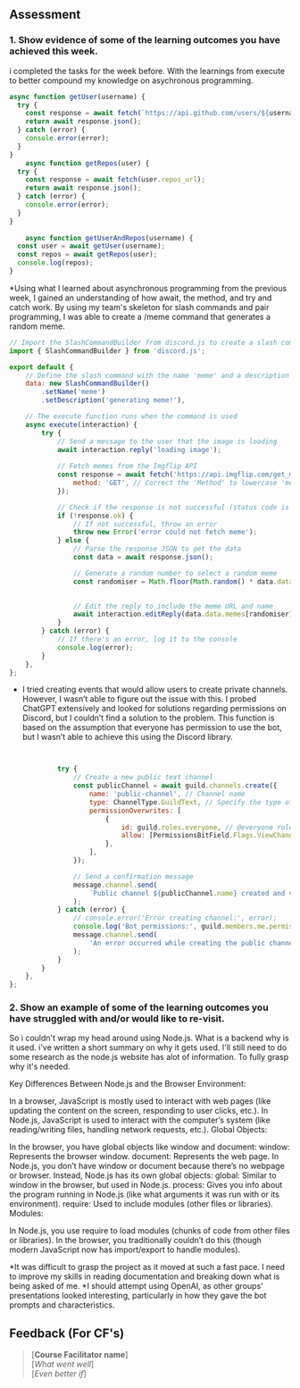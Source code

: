 


## Assessment
 ### 1. Show evidence of some of the learning outcomes you have achieved this week.
 i completed the tasks for the week before. With the learnings from execute to better compound my knowledge on asychronous programming. 
```js
async function getUser(username) {
  try {
    const response = await fetch(`https://api.github.com/users/${username}`);
    return await response.json();
  } catch (error) {
    console.error(error);
  }
}
    async function getRepos(user) {
  try {
    const response = await fetch(user.repos_url);
    return await response.json();
  } catch (error) {
    console.error(error);
  }
}
    
    async function getUserAndRepos(username) {
  const user = await getUser(username);
  const repos = await getRepos(user);
  console.log(repos);
}
```
*Using what I learned about asynchronous programming from the previous week, I gained an understanding of how await, the method, and try and catch work. By using my team's skeleton for slash commands and pair programming, I was able to create a /meme command that generates a random meme.

```js
// Import the SlashCommandBuilder from discord.js to create a slash command
import { SlashCommandBuilder } from 'discord.js';

export default {
    // Define the slash command with the name 'meme' and a description
    data: new SlashCommandBuilder()
        .setName('meme')
        .setDescription('generating meme!'),

    // The execute function runs when the command is used
    async execute(interaction) {
        try {
            // Send a message to the user that the image is loading
            await interaction.reply('loading image');
            
            // Fetch memes from the Imgflip API
            const response = await fetch('https://api.imgflip.com/get_memes', {
                method: 'GET', // Correct the 'Method' to lowercase 'method'
            });

            // Check if the response is not successful (status code is not in the range of 200-299)
            if (!response.ok) {
                // If not successful, throw an error
                throw new Error('error could not fetch meme');
            } else {
                // Parse the response JSON to get the data 
                const data = await response.json();

                // Generate a random number to select a random meme
                const randomiser = Math.floor(Math.random() * data.data.memes.length);
       

                // Edit the reply to include the meme URL and name
                await interaction.editReply(data.data.memes[randomiser].url + '\n' + data.data.memes[randomiser].name);
            }
        } catch (error) {
            // If there's an error, log it to the console
            console.log(error);
        }
    },
};
```
* I tried creating events that would allow users to create private channels. However, I wasn’t able to figure out the issue with this. I probed ChatGPT extensively and looked for solutions regarding permissions on Discord, but I couldn’t find a solution to the problem. This function is based on the assumption that everyone has permission to use the bot, but I wasn’t able to achieve this using the Discord library.
```js


			try {
				// Create a new public text channel
				const publicChannel = await guild.channels.create({
					name: 'public-channel', // Channel name
					type: ChannelType.GuildText, // Specify the type of channel
					permissionOverwrites: [
						{
							id: guild.roles.everyone, // @everyone role
							allow: [PermissionsBitField.Flags.ViewChannel], // Allow viewing permissions for everyone
						},
					],
				});

				// Send a confirmation message
				message.channel.send(
					`Public channel ${publicChannel.name} created and visible to everyone!`
				);
			} catch (error) {
				// console.error('Error creating channel:', error);
				console.log('Bot permissions:', guild.members.me.permissions.toArray());
				message.channel.send(
					'An error occurred while creating the public channel.'
				);
			}
		}
	},
};

```

 ### 2. Show an example of some of the learning outcomes you have struggled with and/or would like to re-visit.
So i couldn't wrap my head around using Node.js. What is a backend why is it used. i've written a short summary on why it gets used. I'll still 
need to do some research as the node.js website has alot of information. To fully grasp why it's needed. 

Key Differences Between Node.js and the Browser
Environment:

In a browser, JavaScript is mostly used to interact with web pages (like updating the content on the screen, responding to user clicks, etc.).
In Node.js, JavaScript is used to interact with the computer’s system (like reading/writing files, handling network requests, etc.).
Global Objects:

In the browser, you have global objects like window and document:
window: Represents the browser window.
document: Represents the web page.
In Node.js, you don’t have window or document because there’s no webpage or browser. Instead, Node.js has its own global objects:
global: Similar to window in the browser, but used in Node.js.
process: Gives you info about the program running in Node.js (like what arguments it was run with or its environment).
require: Used to include modules (other files or libraries).
Modules:

In Node.js, you use require to load modules (chunks of code from other files or libraries).
In the browser, you traditionally couldn’t do this (though modern JavaScript now has import/export to handle modules).

*It was difficult to grasp the project as it moved at such a fast pace. I need to improve my skills in reading documentation and breaking down what is being asked of me.
*I should attempt using OpenAI, as other groups' presentations looked interesting, particularly in how they gave the bot prompts and characteristics.
  

## Feedback (For CF's)
> [**Course Facilitator name**]  
> [*What went well*]  
> [*Even better if*]
